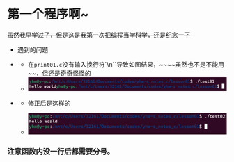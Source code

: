 # 第一个程序啊~

~~虽然我早学过了，但是这是我第一次把编程当学科学，还是纪念一下~~

+ 遇到的问题

+ + 在`print01.c`没有输入换行符`\n``导致如图结果，~~~~虽然也不是不能用~~，但还是奇奇怪怪的
  + ![错误示范](note/imags/2022-07-03-00-51-06-image.png)

+ + 修正后是这样的
  
  + ![改正后](note/imags/2022-07-03-00-49-34-image.png)




### 注意函数内没一行后都需要分号。